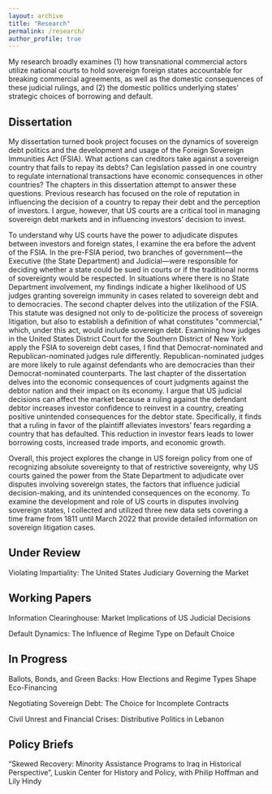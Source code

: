 ```yaml
---
layout: archive
title: "Research"
permalink: /research/
author_profile: true
---
```


My research broadly examines (1) how transnational commercial actors utilize national courts to hold sovereign foreign states accountable for breaking commercial agreements, as well as the domestic consequences of these judicial rulings, and (2) the domestic politics underlying states' strategic choices of borrowing and default.
 
## Dissertation

My dissertation turned book project focuses on the dynamics of sovereign debt politics and the development and usage of the Foreign Sovereign Immunities Act (FSIA). What actions can creditors take against a sovereign country that fails to repay its debts? Can legislation passed in one country to regulate international transactions have economic consequences in other countries? The chapters in this dissertation attempt to answer these questions. Previous research has focused on the role of reputation in influencing the decision of a country to repay their debt and the perception of investors. I argue, however, that US courts are a critical tool in managing sovereign debt markets and in influencing investors’ decision to invest. 

To understand why US courts have the power to adjudicate disputes between investors and foreign states, I examine the era before the advent of the FSIA. In the pre-FSIA period, two branches of government—the Executive (the State Department) and Judicial—were responsible for deciding whether a state could be sued in courts or if the traditional norms of sovereignty would be respected. In situations where there is no State Department involvement, my findings indicate a higher likelihood of US judges granting sovereign immunity in cases related to sovereign debt and to democracies. The second chapter delves into the utilization of the FSIA. This statute was designed not only to de-politicize the process of sovereign litigation, but also to establish a definition of what constitutes "commercial," which, under this act, would include sovereign debt. Examining how judges in the United States District Court for the Southern District of New York apply the FSIA to sovereign debt cases, I find that Democrat-nominated and Republican-nominated judges rule differently.  Republican-nominated judges are more likely to rule against defendants who are democracies than their Democrat-nominated counterparts. The last chapter of the dissertation delves into the economic consequences of court judgments against the debtor nation and their impact on its economy. I argue that US judicial decisions can affect the market because a ruling against the defendant debtor increases investor confidence to reinvest in a country, creating positive unintended consequences for the debtor state. Specifically, it finds that a ruling in favor of the plaintiff alleviates investors’ fears regarding a country that has defaulted. This reduction in investor fears leads to lower borrowing costs, increased trade imports, and economic growth. 
 
Overall, this project explores the change in US foreign policy from one of recognizing absolute sovereignty to that of restrictive sovereignty, why US courts gained the power from the State Department to adjudicate over disputes involving sovereign states, the factors that influence judicial decision-making, and its unintended consequences on the economy. To examine the development and role of US courts in disputes involving sovereign states, I collected and utilized three new data sets covering a time frame from 1811 until March 2022 that provide detailed information on sovereign litigation cases. 


## Under Review 

Violating Impartiality: The United States Judiciary Governing the Market

  
## Working Papers
  

Information Clearinghouse: Market Implications of US Judicial Decisions

Default Dynamics: The Influence of Regime Type on Default Choice
  

## In Progress

Ballots, Bonds, and Green Backs: How Elections and Regime Types Shape Eco-Financing

Negotiating Sovereign Debt: The Choice for Incomplete Contracts

Civil Unrest and Financial Crises: Distributive Politics in Lebanon


## Policy Briefs


“Skewed Recovery: Minority Assistance Programs to Iraq in Historical Perspective”, Luskin Center for History and Policy, with Philip Hoffman and Lily Hindy





